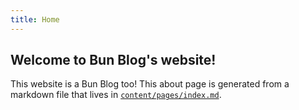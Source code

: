 ```yaml
---
title: Home
---
```


## Welcome to Bun Blog's website!

This website is a Bun Blog too! This about page is generated from a markdown
file that lives in
[`content/pages/index.md`](https://github.com/onsclom/bun-blog/blob/main/content/pages/index.md).
